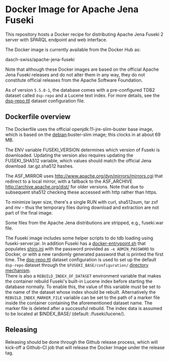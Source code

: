 # Docker Image for Apache Jena Fuseki

This repository hosts a Docker recipe for distributing Apache Jena Fuseki 2 server with SPARQL endpoint and web interface.

The Docker image is currently available from the Docker Hub as:

dasch-swiss/apache-jena-fuseki

Note that although these Docker images are based on the official Apache Jena Fuseki releases and do not alter them in any way, they do not constitute official releases from the Apache Software Foundation.

As of version `5.5.0-1`, the database comes with a pre-configured TDB2 dataset called `dsp-repo` and a Lucene text index. For more details, see the [dsp-repo.ttl](dsp-repo.ttl) dataset configuration file.

## Dockerfile overview
The Dockerfile uses the official openjdk:11-jre-slim-buster base image, which is based on the [debian](https://hub.docker.com/_/debian/):buster-slim image; this clocks in at about 69 MB.

The ENV variable FUSEKI_VERSION determines which version of Fuseki is downloaded. Updating the version also requires updating the FUSEKI_SHA512 variable, which values should match the official Jena download .tar.gz.sha512 hashes.

The ASF_MIRROR uses http://www.apache.org/dyn/mirrors/mirrors.cgi that redirect to a local mirror, with a fallback to the ASF_ARCHIVE http://archive.apache.org/dist/ for older versions. Note that due to subsequent sha512 checking these accessed with http rather than https.

To minimize layer size, there's a single RUN with curl, sha512sum, tar zxf and mv - thus the temporary files during download and extraction are not part of the final image.

Some files from the Apache Jena distributions are stripped, e.g., fuseki.war file.

The Fuseki image includes some helper scripts to do tdb loading using fuseki-server.jar. In addition Fuseki has a [docker-entrypoint.sh](https://github.com/dasch-swiss/docker-apache-jena-fuseki/blob/main/docker-entrypoint.sh) that populates [shiro.ini](shiro.ini) with the password provided as `-e ADMIN_PASSWORD` to Docker, or with a new randomly generated password that is printed the first time. The [dsp-repo.ttl](dsp-repo.ttl) dataset configuration is used to set up the default `dsp-repo` dataset through the `$FUSEKI_BASE/configuration/` [directory mechanism](https://jena.apache.org/documentation/fuseki2/fuseki-configuration.html).    
There is also a `REBUILD_INDEX_OF_DATASET` environment variable that makes the container rebuild Fuseki's built-in Lucene index before starting the database normally. To enable this, the value of this variable must be set to the name of the dataset whose index should be rebuilt. Alternatively the `REBUILD_INDEX_MARKER_FILE` variable can be set to the path of a marker file inside the container containing the aforementioned dataset name. The marker file is deleted after a successful rebuild. The index data is assumed to be located at $INDEX_BASE/<dataset> (default: /fuseki/lucene/<dataset>).

## Releasing
Releasing should be done through the Github release process, which will kick-off a Github-CI job that will release the Docker Image under the release tag.
